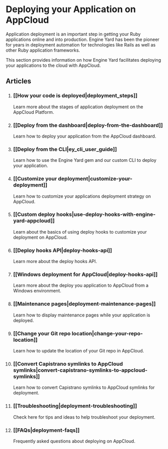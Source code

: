 # Deploying your Application on AppCloud

Application deployment is an important step in getting your Ruby 
applications online and into production. Engine Yard has been the 
pioneer for years in deployment automation for technologies like 
Rails as well as other Ruby application frameworks.

This section provides information on how Engine Yard facilitates 
deploying your applications to the cloud with AppCloud.

## Articles


1. ### [[How your code is deployed|deployment_steps]]
   Learn more about the stages of application deployment on the AppCloud Platform.

2. ### [[Deploy from the dashboard|deploy-from-the-dashboard]]
   Learn how to deploy your application from the AppCloud dashboard.

3. ### [[Deploy from the CLI|ey_cli_user_guide]]
   Learn how to use the Engine Yard gem and our custom CLI to deploy your application.

4. ### [[Customize your deployment|customize-your-deployment]]
   Learn how to customize your applications deployment strategy on AppCloud.

5. ### [[Custom deploy hooks|use-deploy-hooks-with-engine-yard-appcloud]]
   Learn about the basics of using deploy hooks to customize your deployment on AppCloud.

6. ### [[Deploy hooks API|deploy-hooks-api]]
   Learn more about the deploy hooks API.

6. ### [[Windows deployment for AppCloud|deploy-hooks-api]]
   Learn more about the deploy you application to AppCloud from a Windows environment.

7. ### [[Maintenance pages|deployment-maintenance-pages]]
   Learn how to display maintenance pages while your application is deployed.

8. ### [[Change your Git repo location|change-your-repo-location]]
   Learn how to update the location of your Git repo in AppCloud.

9. ### [[Convert Capistrano symlinks to AppCloud symlinks|convert-capistrano-symlinks-to-appcloud-symlinks]]
   Learn how to convert Capistrano symlinks to AppCloud symlinks for deployment.
   
10. ### [[Troubleshooting|deployment-troubleshooting]]
    Check here for tips and ideas to help troubleshoot your deployment.

11. ### [[FAQs|deployment-faqs]]
    Frequently asked questions about deploying on AppCloud.
